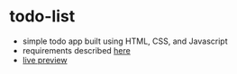 # todo-list

- simple todo app built using HTML, CSS, and Javascript
- requirements described [here](https://www.theodinproject.com/paths/full-stack-javascript/courses/javascript/lessons/todo-list)
- [live preview](https://madany01.github.io/todo-list/)
